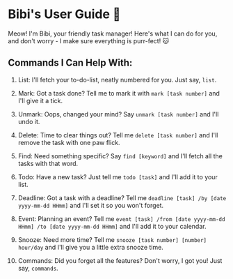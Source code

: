 # Bibi's User Guide 🐾

Meow! I'm Bibi, your friendly task manager! Here's what I can do for you, and don't worry - I make sure everything is purr-fect! 🐱

## Commands I Can Help With:
1. List: I'll fetch your to-do-list, neatly numbered for you. Just say, ```list```.
   
2. Mark: Got a task done? Tell me to mark it with ```mark [task number]``` and I'll give it a tick.
   
3. Unmark: Oops, changed your mind? Say ```unmark [task number]``` and I'll undo it.
   
4. Delete: Time to clear things out? Tell me ```delete [task number]``` and I'll remove the task with one paw flick.
   
5. Find: Need something specific? Say ```find [keyword]``` and I'll fetch all the tasks with that word.
   
6. Todo: Have a new task? Just tell me ```todo [task]``` and I'll add it to your list.
    
7. Deadline: Got a task with a deadline? Tell me ```deadline [task] /by [date yyyy-mm-dd HHmm]``` and I'll set it so you won't forget.

8. Event: Planning an event? Tell me ```event [task] /from [date yyyy-mm-dd HHmm] /to [date yyyy-mm-dd HHmm]``` and I'll add it to your calendar.

9. Snooze: Need more time? Tell me ```snooze [task number] [number] hour/day``` and I'll give you a little extra snooze time.
    
10. Commands: Did you forget all the features? Don't worry, I got you! Just say, ```commands```.
    
